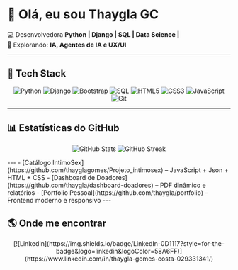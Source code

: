 # 👋 Olá, eu sou Thaygla GC

💻 Desenvolvedora **Python | Django | SQL | Data Science |**  
🚀 Explorando: **IA, Agentes de IA e UX/UI**  

---

## 🚀 Tech Stack
<div align="center">
  
![Python](https://img.shields.io/badge/Python-0D1117?style=for-the-badge&logo=python&logoColor=58A6FF)
![Django](https://img.shields.io/badge/Django-0D1117?style=for-the-badge&logo=django&logoColor=58A6FF)
![Bootstrap](https://img.shields.io/badge/Bootstrap-0D1117?style=for-the-badge&logo=bootstrap&logoColor=58A6FF)
![SQL](https://img.shields.io/badge/SQL-0D1117?style=for-the-badge&logo=databricks&logoColor=58A6FF)
![HTML5](https://img.shields.io/badge/HTML5-0D1117?style=for-the-badge&logo=html5&logoColor=58A6FF)
![CSS3](https://img.shields.io/badge/CSS3-0D1117?style=for-the-badge&logo=css3&logoColor=58A6FF)
![JavaScript](https://img.shields.io/badge/JavaScript-0D1117?style=for-the-badge&logo=javascript&logoColor=58A6FF)
![Git](https://img.shields.io/badge/Git-0D1117?style=for-the-badge&logo=git&logoColor=58A6FF)

</div>

---

## 📊 Estatísticas do GitHub
<div align="center">


![GitHub Stats](https://github-readme-stats.vercel.app/api?username=thayglagomes&show_icons=true&theme=default&count_private=true&title_color=FFA500&icon_color=FFA500&text_color=FFD580&bg_color=0D1117)
![GitHub Streak](https://github-readme-streak-stats.herokuapp.com/?user=thaygla&theme=dark&fire=FFA500&currStreakNum=FFA500&stroke=FFD580)


<!--!![Top Langs](https://github-readme-stats.vercel.app/api/top-langs/?username=thayglagomes&layout=compact&theme=dark)-->

</div>
---
- [Catálogo IntimoSex](https://github.com/thayglagomes/Projeto_intimosex) – JavaScript + Json + HTML + CSS  
- [Dashboard de Doadores](https://github.com/thaygla/dashboard-doadores) – PDF dinâmico e relatórios  
- [Portfolio Pessoal](https://github.com/thaygla/portfolio) – Frontend moderno e responsivo
---

## 🌎 Onde me encontrar
<div align="center">
[![LinkedIn](https://img.shields.io/badge/LinkedIn-0D1117?style=for-the-badge&logo=linkedin&logoColor=58A6FF)](https://www.linkedin.com/in/thaygla-gomes-costa-029331341/)
<!--
[![Linkedin](https://img.shields.io/badge/LinkedIn-0D1117?style=for-the-badge&logo=linkedin&logoColor=58A6FF)](https://www.linkedin.com/in/thaygla-gomes-costa-029331341/)![![Portfólio](https://img.shields.io/badge/Portfólio-000?style=for-the-badge&logo=githubpages&logoColor=fff)](https://seu-site.com)-->

</div>
